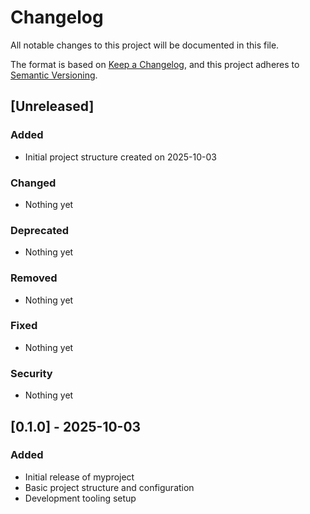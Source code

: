 # Changelog

All notable changes to this project will be documented in this file.

The format is based on [Keep a Changelog](https://keepachangelog.com/en/1.0.0/),
and this project adheres to [Semantic Versioning](https://semver.org/spec/v2.0.0.html).

## [Unreleased]

### Added
- Initial project structure created on 2025-10-03

### Changed
- Nothing yet

### Deprecated  
- Nothing yet

### Removed
- Nothing yet

### Fixed
- Nothing yet

### Security
- Nothing yet

## [0.1.0] - 2025-10-03

### Added
- Initial release of myproject
- Basic project structure and configuration
- Development tooling setup
